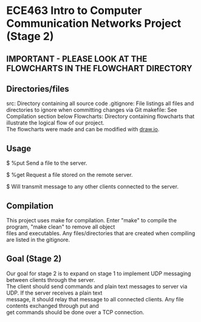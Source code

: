 # ECE463 Intro to Computer Communication Networks Project (Stage 2)

## IMPORTANT - PLEASE LOOK AT THE FLOWCHARTS IN THE FLOWCHART DIRECTORY

## Directories/files
src:        Directory containing all source code
.gitignore: File listings all files and directories to ignore when committing changes via Git
makefile:   See Compilation section below
Flowcharts: Directory containing flowcharts that illustrate the logical flow of our project.  
The flowcharts were made and can be modified with [draw.io](https://app.diagrams.net/).

## Usage
$ %put <file name>
Send a file to the server.

$ %get <file name>
Request a file stored on the remote server.

$ <any plain text message>
Will transmit message to any other clients connected to the server.

## Compilation
This project uses make for compilation. Enter "make" to compile the program, "make clean" to remove all object  
files and executables. Any files/directories that are created when compiling are listed in the gitignore.

## Goal (Stage 2)
Our goal for stage 2 is to expand on stage 1 to implement UDP messaging between clients through the server.  
The client should send commands and plain text messages to server via UDP. If the server receives a plain text  
message, it should relay that message to all connected clients. Any file contents exchanged through put and   
get commands should be done over a TCP connection.

